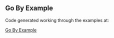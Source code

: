 ## Go By Example

Code generated working through the examples at:

[Go By Example](https://gobyexample.com)
